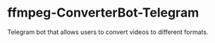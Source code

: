 # ffmpeg-ConverterBot-Telegram
Telegram bot that allows users to convert videos to different formats.
